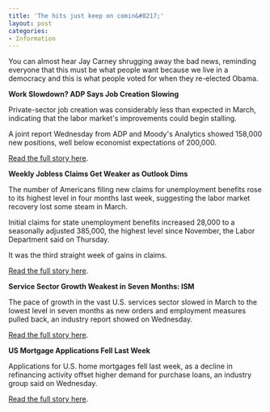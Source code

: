 ```yaml
---
title: 'The hits just keep on comin&#8217;'
layout: post
categories:
- Information
---
```


You can almost hear Jay Carney shrugging away the bad news, reminding everyone that this must be what people want because we live in a democracy and this is what people voted for when they re-elected Obama.  
  
**Work Slowdown? ADP Says Job Creation Slowing**

Private-sector job creation was considerably less than expected in March, indicating that the labor market's improvements could begin stalling.

A joint report Wednesday from ADP and Moody's Analytics showed 158,000 new positions, well below economist expectations of 200,000.

[Read the full story here](https://www.cnbc.com/id/100612273).

**Weekly Jobless Claims Get Weaker as Outlook Dims**

The number of Americans filing new claims for unemployment benefits rose to its highest level in four months last week, suggesting the labor market recovery lost some steam in March.

Initial claims for state unemployment benefits increased 28,000 to a seasonally adjusted 385,000, the highest level since November, the Labor Department said on Thursday.

It was the third straight week of gains in claims.

[Read the full story here](https://www.cnbc.com/id/100615845).

**Service Sector Growth Weakest in Seven Months: ISM**

The pace of growth in the vast U.S. services sector slowed in March to the lowest level in seven months as new orders and employment measures pulled back, an industry report showed on Wednesday.

[Read the full story here](https://www.cnbc.com/id/100612463).

**US Mortgage Applications Fell Last Week**

Applications for U.S. home mortgages fell last week, as a decline in refinancing activity offset higher demand for purchase loans, an industry group said on Wednesday.

[Read the full story here](https://www.cnbc.com/id/100612223).